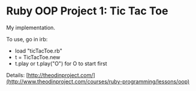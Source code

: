 # Ruby OOP Project 1: Tic Tac Toe

My implementation.

To use, go in irb:

* load "ticTacToe.rb"
* t = TicTacToe.new
* t.play        or t.play("O") for O to start first


Details:
[http://theodinproject.com/](http://www.theodinproject.com/courses/ruby-programming/lessons/oop)